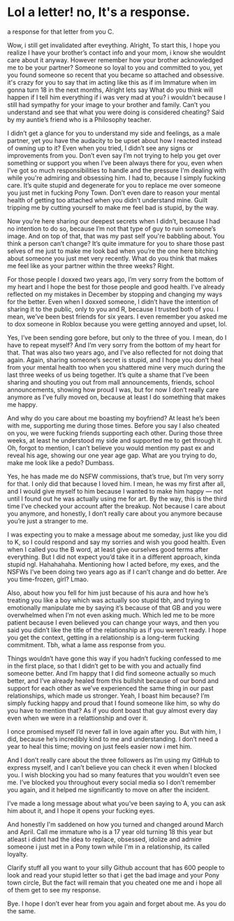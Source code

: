 # Lol a letter! no, It's a response.
a response for that letter from you C.

Wow, i still get invalidated after eveything.
Alright, To start this, I hope you realize I have your brother’s contact info and your mom, i know she wouldnt care about it anyway. However remember how your brother acknowledged me to be your partner? Someone so loyal to you and committed to you, yet you found someone so recent that you became so attached and obsessive. it's crazy for you to say that im acting like this as if im Immature when im gonna turn 18 in the next months, Alright lets say What do you think will happen if I tell him everything if i was very mad at you? i wouldn't because I still had sympathy for your image to your brother and family. Can’t you understand and see that what you were doing is considered cheating? Said by my auntie’s friend who is a Philosophy teacher. 

I didn’t get a glance for you to understand my side and feelings, as a male partner, yet you have the audacity to be upset about how I reacted instead of owning up to it? Even when you tried, I didn’t see any signs or improvements from you. Don’t even say I’m not trying to help you get over something or support you when I’ve been always there for you, even when I’ve got so much responsibilities to handle and the pressure I'm dealing with while you're admiring and obsessing him. I had to, because I simply fucking care. It’s quite stupid and degenerate for you to replace me over someone you just met in fucking Pony Town. Don’t even dare to reason your mental health of getting too attached when you didn’t understand mine. Guilt tripping me by cutting yourself to make me feel bad is stupid, by the way.

Now you’re here sharing our deepest secrets when I didn’t, because I had no intention to do so, because I’m not that type of guy to ruin someone’s image. And on top of that, that was my past self you're babbling about. You think a person can’t change? It’s quite immature for you to share those past selves of me just to make me look bad when you’re the one here bitching about someone you just met very recently. What do you think that makes me feel like as your partner within the three weeks? Right.

For those people I doxxed two years ago, I’m very sorry from the bottom of my heart and I hope the best for those people and good health. I’ve already reflected on my mistakes in December by stopping and changing my ways for the better. Even when I doxxed someone, I didn’t have the intention of sharing it to the public, only to you and R, because I trusted both of you. I mean, we’ve been best friends for six years. I even remember you asked me to dox someone in Roblox because you were getting annoyed and upset, lol.

Yes, I’ve been sending gore before, but only to the three of you. I mean, do I have to repeat myself? And I’m very sorry from the bottom of my heart for that. That was also two years ago, and I’ve also reflected for not doing that again. Again, sharing someone’s secret is stupid, and I hope you don’t heal from your mental health too when you shattered mine very much during the last three weeks of us being together. It’s quite a shame that I’ve been sharing and shouting you out from mall announcements, friends, school announcements, showing how proud I was, but for now I don’t really care anymore as I’ve fully moved on, because at least I do something that makes me happy.

And why do you care about me boasting my boyfriend? At least he’s been with me, supporting me during those times. Before you say I also cheated on you, we were fucking friends supporting each other. During those three weeks, at least he understood my side and supported me to get through it. Oh, forgot to mention, I can’t believe you would mention my past ex and reveal his age, showing our one year age gap. What are you trying to do, make me look like a pedo? Dumbass.

Yes, he has made me do NSFW commissions, that’s true, but I’m very sorry for that. I only did that because I loved him. I mean, he was my first after all, and I would give myself to him because I wanted to make him happy — not until I found out he was actually using me for art. By the way, this is the third time I’ve checked your account after the breakup. Not because I care about you anymore, and honestly, I don’t really care about you anymore because you’re just a stranger to me.

I was expecting you to make a message about me someday, just like you did to K, so I could respond and say my sorries and wish you good health. Even when I called you the B word, at least give ourselves good terms after everything. But I did not expect you’d take it in a different approach, kinda stupid ngl. Hahahahaha. Mentioning how I acted before, my exes, and the NSFWs I’ve been doing two years ago as if I can’t change and do better. Are you time-frozen, girl? Lmao.

Also, about how you fell for him just because of his aura and how he’s treating you like a boy which was actually soo stupid tbh, and trying to emotionally manipulate me by saying it’s because of that GB and you were overwhelmed when I’m not even asking much. Which led me to be more patient because I even believed you can change your ways, and then you said you didn’t like the title of the relationship as if you weren’t ready. I hope you get the context, getting in a relationship is a long-term fucking commitment. Tbh, what a lame ass response from you.

Things wouldn’t have gone this way if you hadn’t fucking confessed to me in the first place, so that I didn’t get to be with you and actually find someone better. And I’m happy that I did find someone actually so much better, and I’ve already healed from this bullshit because of our bond and support for each other as we’ve experienced the same thing in our past relationships, which made us stronger. Yeah, I boast him because? I’m simply fucking happy and proud that I found someone like him, so why do you have to mention that? As if you dont boast that guy almost every day even when we were in a relattionship and over it.

I once promised myself I’d never fall in love again after you. But with him, I did, because he’s incredibly kind to me and understanding. I don’t need a year to heal this time; moving on just feels easier now i met him.

And I don’t really care about the three followers as I’m using my GitHub to express myself, and I can’t believe you can check it even when I blocked you. I wish blocking you had so many features that you wouldn’t even see me. I’ve blocked you throughout every social media so I don’t remember you again, and it helped me significantly to move on after the incident.

I’ve made a long message about what you’ve been saying to A, you can ask him about it, and I hope it opens your fucking eyes.

And honestly I'm saddened on how you turned and changed around March and April. Call me immature who is a 17 year old turning 18 this year but atleast i didnt had the idea to replace, obsessed, idolize and admire someone i just met in a Pony town while I'm in a relationship, its called loyalty. 

Clarify stuff all you want to your silly Github account that has 600 people to look and read your stupid letter so that i get the bad image and your Pony town circle, But the fact will remain that you cheated one me and i hope all of them get to see my response.

Bye. I hope I don’t ever hear from you again and forget about me. As you do the same.







